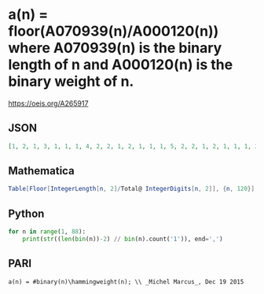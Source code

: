 # a\(n\) \= floor\(A070939\(n\)/A000120\(n\)\) where A070939\(n\) is the binary length of n and A000120\(n\) is the binary weight of n\.
https://oeis.org/A265917
## JSON
```JSON
[1, 2, 1, 3, 1, 1, 1, 4, 2, 2, 1, 2, 1, 1, 1, 5, 2, 2, 1, 2, 1, 1, 1, 2, 1, 1, 1, 1, 1, 1, 1, 6, 3, 3, 2, 3, 2, 2, 1, 3, 2, 2, 1, 2, 1, 1, 1, 3, 2, 2, 1, 2, 1, 1, 1, 2, 1, 1, 1, 1, 1, 1, 1, 7, 3, 3, 2, 3, 2, 2, 1, 3, 2, 2, 1, 2, 1, 1, 1, 3, 2, 2, 1, 2, 1, 1]
```
## Mathematica
```Mathematica
Table[Floor[IntegerLength[n, 2]/Total@ IntegerDigits[n, 2]], {n, 120}] (* _Michael De Vlieger_, Dec 21 2015 *)
```
## Python
```Python
for n in range(1, 88):
    print(str((len(bin(n))-2) // bin(n).count('1')), end=',')
```
## PARI
```PARI
a(n) = #binary(n)\hammingweight(n); \\ _Michel Marcus_, Dec 19 2015
```
